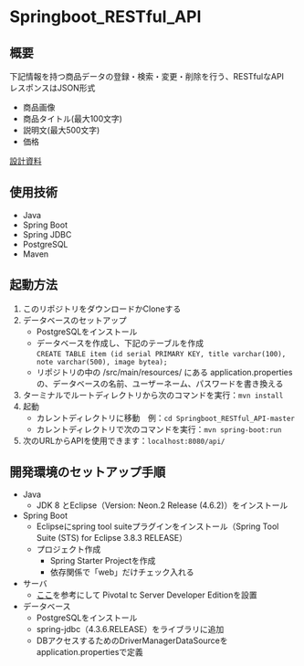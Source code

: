 # Springboot_RESTful_API

## 概要
下記情報を持つ商品データの登録・検索・変更・削除を行う、RESTfulなAPI  
レスポンスはJSON形式
- 商品画像
- 商品タイトル(最大100文字)
- 説明文(最大500文字)
- 価格

[設計資料](https://github.com/utgwn/ServerSide_Projects/wiki "")

## 使用技術
- Java
- Spring Boot
- Spring JDBC
- PostgreSQL
- Maven

## 起動方法
1. このリポジトリをダウンロードかCloneする
2. データベースのセットアップ
    - PostgreSQLをインストール
    - データベースを作成し、下記のテーブルを作成  
    `CREATE TABLE item (id serial PRIMARY KEY, title varchar(100), note varchar(500), image bytea);`
    - リポジトリの中の /src/main/resources/ にある application.properties の、データベースの名前、ユーザーネーム、パスワードを書き換える
3. ターミナルでルートディレクトリから次のコマンドを実行：`mvn install`
4. 起動
    - カレントディレクトリに移動　例：`cd Springboot_RESTful_API-master`
    - カレントディレクトリで次のコマンドを実行：`mvn spring-boot:run`
8. 次のURLからAPIを使用できます：`localhost:8080/api/`

## 開発環境のセットアップ手順
- Java
    - JDK 8 とEclipse（Version: Neon.2 Release (4.6.2)）をインストール
- Spring Boot
    - Eclipseにspring tool suiteプラグインをインストール（Spring Tool Suite (STS) for Eclipse 3.8.3 RELEASE）
    - プロジェクト作成
        - Spring Starter Projectを作成
        - 依存関係で「web」だけチェック入れる
- サーバ
    - [ここ](http://qiita.com/park-jh/items/08bb2541943f92e1feb1 "springの再入門 - eclipseでスタート")を参考にして Pivotal tc Server Developer Editionを設置
- データベース
    - PostgreSQLをインストール
    - spring-jdbc（4.3.6.RELEASE）をライブラリに追加
    - DBアクセスするためのDriverManagerDataSourceをapplication.propertiesで定義
